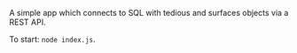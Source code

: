 A simple app which connects to SQL with tedious and surfaces objects via a REST API.

To start: `node index.js`.

